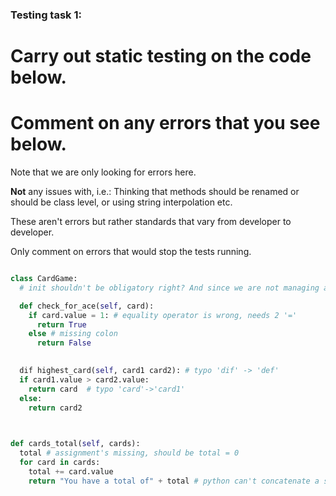 ### Testing task 1:

# Carry out static testing on the code below.
# Comment on any errors that you see below.

Note that we are only looking for errors here.

**Not** any issues with, i.e.: 
Thinking that methods should be renamed or should be class level, or using string interpolation etc. 

These aren't errors but rather standards that vary from developer to developer. 

Only comment on errors that would stop the tests running.

```python

class CardGame:
  # init shouldn't be obligatory right? And since we are not managing a state in this class, I suppose that the missing __init__ is not an error

  def check_for_ace(self, card):
    if card.value = 1: # equality operator is wrong, needs 2 '='
      return True
    else # missing colon
      return False
   

  dif highest_card(self, card1 card2): # typo 'dif' -> 'def'
  if card1.value > card2.value:
    return card  # typo 'card'->'card1'
  else:
    return card2
  


def cards_total(self, cards):
  total # assignment's missing, should be total = 0
  for card in cards:
    total += card.value
    return "You have a total of" + total # python can't concatenate a string and a number. both should be strings. solution: ... + str(total)
  
```
